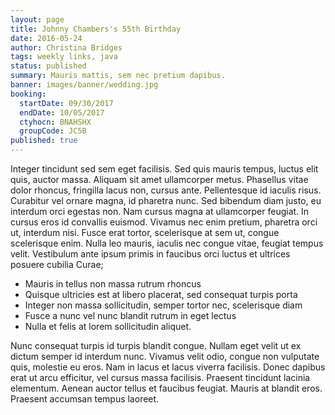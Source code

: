 ```yaml
---
layout: page
title: Johnny Chambers's 55th Birthday
date: 2016-05-24
author: Christina Bridges
tags: weekly links, java
status: published
summary: Mauris mattis, sem nec pretium dapibus.
banner: images/banner/wedding.jpg
booking:
  startDate: 09/30/2017
  endDate: 10/05/2017
  ctyhocn: BNAHSHX
  groupCode: JC5B
published: true
---
```

Integer tincidunt sed sem eget facilisis. Sed quis mauris tempus, luctus elit quis, auctor massa. Aliquam sit amet ullamcorper metus. Phasellus vitae dolor rhoncus, fringilla lacus non, cursus ante. Pellentesque id iaculis risus. Curabitur vel ornare magna, id pharetra nunc. Sed bibendum diam justo, eu interdum orci egestas non. Nam cursus magna at ullamcorper feugiat. In cursus eros id convallis euismod. Vivamus nec enim pretium, pharetra orci ut, interdum nisi. Fusce erat tortor, scelerisque at sem ut, congue scelerisque enim. Nulla leo mauris, iaculis nec congue vitae, feugiat tempus velit. Vestibulum ante ipsum primis in faucibus orci luctus et ultrices posuere cubilia Curae;

* Mauris in tellus non massa rutrum rhoncus
* Quisque ultricies est at libero placerat, sed consequat turpis porta
* Integer non massa sollicitudin, semper tortor nec, scelerisque diam
* Fusce a nunc vel nunc blandit rutrum in eget lectus
* Nulla et felis at lorem sollicitudin aliquet.

Nunc consequat turpis id turpis blandit congue. Nullam eget velit ut ex dictum semper id interdum nunc. Vivamus velit odio, congue non vulputate quis, molestie eu eros. Nam in lacus et lacus viverra facilisis. Donec dapibus erat ut arcu efficitur, vel cursus massa facilisis. Praesent tincidunt lacinia elementum. Aenean auctor tellus et faucibus feugiat. Mauris at blandit eros. Praesent accumsan tempus laoreet.
